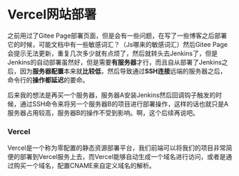 # Vercel网站部署

之前用过了Gitee Page部署页面，但是会有一些问题，在写了一些博客之后部署它的时候，可能文档中有一些敏感词汇？（Js哪来的敏感词汇）然后Gitee Page会提示无法更新，重复几次多少就有点烦了，然后就转头去Jenkins了，但是Jenkins的自动部署虽然好，但是需要**有服务器**才行，而且自从部署了Jenkins之后，因为**服务器配置**本来就**比较低**，然后导致通过**SSH连接**远端的服务器之后，命令行的**操作都延迟**的要命。

后来我的想法是再买一个服务器，服务器A安装Jenkins然后回调钩子触发的时候，通过SSH命令来将另一个服务器B的项目进行部署操作，这样的话也就只是A服务器占用较高，服务器B的操作不受到影响。啊，这个后续再说吧。

### Vercel

Vercel是一个称为零配置的静态资源部署平台，我们前端可以将我们的项目非常简便的部署到Vercel服务上去，而Vercel能够自动生成一个域名进行访问，或者是通过购买一个域名，配置CNAME来自定义域名的解析。

